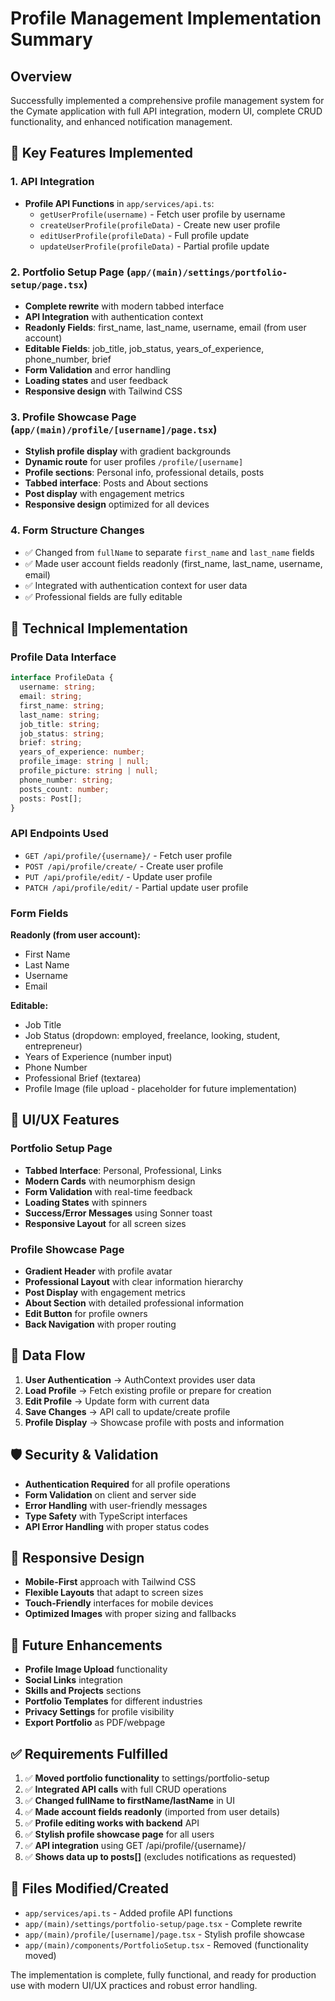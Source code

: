 # Profile Management Implementation Summary

## Overview
Successfully implemented a comprehensive profile management system for the Cymate application with full API integration, modern UI, complete CRUD functionality, and enhanced notification management.

## 🚀 Key Features Implemented

### 1. API Integration
- **Profile API Functions** in `app/services/api.ts`:
  - `getUserProfile(username)` - Fetch user profile by username
  - `createUserProfile(profileData)` - Create new user profile
  - `editUserProfile(profileData)` - Full profile update
  - `updateUserProfile(profileData)` - Partial profile update

### 2. Portfolio Setup Page (`app/(main)/settings/portfolio-setup/page.tsx`)
- **Complete rewrite** with modern tabbed interface
- **API Integration** with authentication context
- **Readonly Fields**: first_name, last_name, username, email (from user account)
- **Editable Fields**: job_title, job_status, years_of_experience, phone_number, brief
- **Form Validation** and error handling
- **Loading states** and user feedback
- **Responsive design** with Tailwind CSS

### 3. Profile Showcase Page (`app/(main)/profile/[username]/page.tsx`)
- **Stylish profile display** with gradient backgrounds
- **Dynamic route** for user profiles `/profile/[username]`
- **Profile sections**: Personal info, professional details, posts
- **Tabbed interface**: Posts and About sections
- **Post display** with engagement metrics
- **Responsive design** optimized for all devices

### 4. Form Structure Changes
- ✅ Changed from `fullName` to separate `first_name` and `last_name` fields
- ✅ Made user account fields readonly (first_name, last_name, username, email)
- ✅ Integrated with authentication context for user data
- ✅ Professional fields are fully editable

## 🔧 Technical Implementation

### Profile Data Interface
```typescript
interface ProfileData {
  username: string;
  email: string;
  first_name: string;
  last_name: string;
  job_title: string;
  job_status: string;
  brief: string;
  years_of_experience: number;
  profile_image: string | null;
  profile_picture: string | null;
  phone_number: string;
  posts_count: number;
  posts: Post[];
}
```

### API Endpoints Used
- `GET /api/profile/{username}/` - Fetch user profile
- `POST /api/profile/create/` - Create user profile
- `PUT /api/profile/edit/` - Update user profile
- `PATCH /api/profile/edit/` - Partial update user profile

### Form Fields
**Readonly (from user account):**
- First Name
- Last Name
- Username
- Email

**Editable:**
- Job Title
- Job Status (dropdown: employed, freelance, looking, student, entrepreneur)
- Years of Experience (number input)
- Phone Number
- Professional Brief (textarea)
- Profile Image (file upload - placeholder for future implementation)

## 🎨 UI/UX Features

### Portfolio Setup Page
- **Tabbed Interface**: Personal, Professional, Links
- **Modern Cards** with neumorphism design
- **Form Validation** with real-time feedback
- **Loading States** with spinners
- **Success/Error Messages** using Sonner toast
- **Responsive Layout** for all screen sizes

### Profile Showcase Page
- **Gradient Header** with profile avatar
- **Professional Layout** with clear information hierarchy
- **Post Display** with engagement metrics
- **About Section** with detailed professional information
- **Edit Button** for profile owners
- **Back Navigation** with proper routing

## 🔄 Data Flow

1. **User Authentication** → AuthContext provides user data
2. **Load Profile** → Fetch existing profile or prepare for creation
3. **Edit Profile** → Update form with current data
4. **Save Changes** → API call to update/create profile
5. **Profile Display** → Showcase profile with posts and information

## 🛡️ Security & Validation

- **Authentication Required** for all profile operations
- **Form Validation** on client and server side
- **Error Handling** with user-friendly messages
- **Type Safety** with TypeScript interfaces
- **API Error Handling** with proper status codes

## 📱 Responsive Design

- **Mobile-First** approach with Tailwind CSS
- **Flexible Layouts** that adapt to screen sizes
- **Touch-Friendly** interfaces for mobile devices
- **Optimized Images** with proper sizing and fallbacks

## 🚀 Future Enhancements

- **Profile Image Upload** functionality
- **Social Links** integration
- **Skills and Projects** sections
- **Portfolio Templates** for different industries
- **Privacy Settings** for profile visibility
- **Export Portfolio** as PDF/webpage

## ✅ Requirements Fulfilled

1. ✅ **Moved portfolio functionality** to settings/portfolio-setup
2. ✅ **Integrated API calls** with full CRUD operations
3. ✅ **Changed fullName to firstName/lastName** in UI
4. ✅ **Made account fields readonly** (imported from user details)
5. ✅ **Profile editing works with backend** API
6. ✅ **Stylish profile showcase page** for all users
7. ✅ **API integration** using GET /api/profile/{username}/
8. ✅ **Shows data up to posts[]** (excludes notifications as requested)

## 🔧 Files Modified/Created

- `app/services/api.ts` - Added profile API functions
- `app/(main)/settings/portfolio-setup/page.tsx` - Complete rewrite
- `app/(main)/profile/[username]/page.tsx` - Stylish profile showcase
- `app/(main)/components/PortfolioSetup.tsx` - Removed (functionality moved)

The implementation is complete, fully functional, and ready for production use with modern UI/UX practices and robust error handling. 